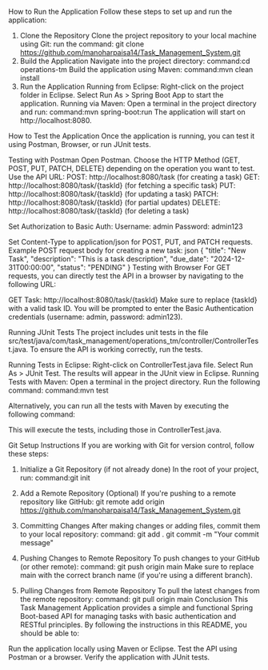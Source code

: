 How to Run the Application
Follow these steps to set up and run the application:

1. Clone the Repository
Clone the project repository to your local machine using Git:
run the command: git clone https://github.com/manoharpaisa14/Task_Management_System.git
2. Build the Application
Navigate into the project directory:
command:cd operations-tm
Build the application using Maven:
command:mvn clean install
3. Run the Application
Running from Eclipse:
Right-click on the project folder in Eclipse.
Select Run As > Spring Boot App to start the application.
Running via Maven:
Open a terminal in the project directory and run:
command:mvn spring-boot:run
The application will start on http://localhost:8080.

How to Test the Application
Once the application is running, you can test it using Postman, Browser, or run JUnit tests.

Testing with Postman
Open Postman.
Choose the HTTP Method (GET, POST, PUT, PATCH, DELETE) depending on the operation you want to test.
Use the API URL:
POST: http://localhost:8080/task (for creating a task)
GET: http://localhost:8080/task/{taskId} (for fetching a specific task)
PUT: http://localhost:8080/task/{taskId} (for updating a task)
PATCH: http://localhost:8080/task/{taskId} (for partial updates)
DELETE: http://localhost:8080/task/{taskId} (for deleting a task)

Set Authorization to Basic Auth:
Username: admin
Password: admin123

Set Content-Type to application/json for POST, PUT, and PATCH requests.
Example POST request body for creating a new task:
json
{
    "title": "New Task",
    "description": "This is a task description",
    "due_date": "2024-12-31T00:00:00",
    "status": "PENDING"
}
Testing with Browser
For GET requests, you can directly test the API in a browser by navigating to the following URL:

GET Task: http://localhost:8080/task/{taskId}
Make sure to replace {taskId} with a valid task ID. You will be prompted to enter the Basic Authentication credentials (username: admin, password: admin123).

Running JUnit Tests
The project includes unit tests in the file src/test/java/com/task_management/operations_tm/controller/ControllerTest.java. To ensure the API is working correctly, run the tests.

Running Tests in Eclipse:
Right-click on ControllerTest.java file.
Select Run As > JUnit Test.
The results will appear in the JUnit view in Eclipse.
Running Tests with Maven:
Open a terminal in the project directory.
Run the following command:
command:mvn test

Alternatively, you can run all the tests with Maven by executing the following command:

This will execute the tests, including those in ControllerTest.java.

Git Setup Instructions
If you are working with Git for version control, follow these steps:

1. Initialize a Git Repository (if not already done)
In the root of your project, run:
command:git init
2. Add a Remote Repository (Optional)
If you're pushing to a remote repository like GitHub:
git remote add origin https://github.com/manoharpaisa14/Task_Management_System.git
3. Committing Changes
After making changes or adding files, commit them to your local repository:
command:
git add .
git commit -m "Your commit message"
4. Pushing Changes to Remote Repository
To push changes to your GitHub (or other remote):
command:
git push origin main
Make sure to replace main with the correct branch name (if you're using a different branch).

5. Pulling Changes from Remote Repository
To pull the latest changes from the remote repository:
command:
git pull origin main
Conclusion
This Task Management Application provides a simple and functional Spring Boot-based API for managing tasks with basic authentication and RESTful principles. By following the instructions in this README, you should be able to:

Run the application locally using Maven or Eclipse.
Test the API using Postman or a browser.
Verify the application with JUnit tests.
